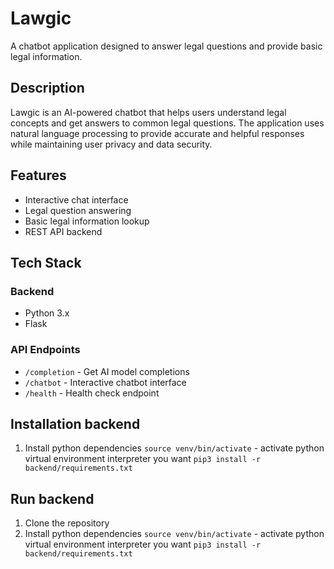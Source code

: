 # Lawgic

A chatbot application designed to answer legal questions and provide basic legal information.

## Description

Lawgic is an AI-powered chatbot that helps users understand legal concepts and get answers to common legal questions. The application uses natural language processing to provide accurate and helpful responses while maintaining user privacy and data security.

## Features

- Interactive chat interface
- Legal question answering
- Basic legal information lookup
- REST API backend

## Tech Stack

### Backend
- Python 3.x
- Flask

### API Endpoints

- `/completion` - Get AI model completions
- `/chatbot` - Interactive chatbot interface
- `/health` - Health check endpoint

## Installation backend

1. Install python dependencies
`source venv/bin/activate` - activate python virtual environment interpreter you want
`pip3 install -r backend/requirements.txt`

## Run backend

1. Clone the repository
2. Install python dependencies
`source venv/bin/activate` - activate python virtual environment interpreter you want
`pip3 install -r backend/requirements.txt`
